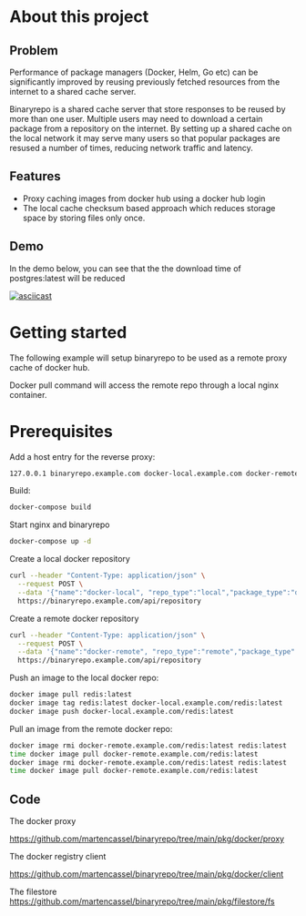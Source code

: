 # About this project

## Problem

Performance of package managers (Docker, Helm, Go etc) can be significantly improved by reusing previously fetched resources from the internet to a shared cache server.

Binaryrepo is a shared cache server that store responses to be reused by more than one user.
Multiple users may need to download a certain package from a repository on the internet.
By setting up a shared cache on the local network it may serve many users so that popular packages are
resused a number of times, reducing network traffic and latency.
## Features

* Proxy caching images from docker hub using a docker hub login
* The local cache checksum based approach which reduces storage space by storing files only once.

## Demo

In the demo below, you can see that the the download time of postgres:latest will be reduced

[![asciicast](https://asciinema.org/a/1bHV8eIiAFO4t2G5Azx8HrqLs.svg)](https://asciinema.org/a/1bHV8eIiAFO4t2G5Azx8HrqLs)


# Getting started

The following example will setup binaryrepo to be used
as a remote proxy cache of docker hub.

Docker pull command will access the remote repo through a local nginx container.

# Prerequisites

Add a host entry for the reverse proxy:
```bash
127.0.0.1 binaryrepo.example.com docker-local.example.com docker-remote.example.com
```

Build:
```bash
docker-compose build
```

Start nginx and binaryrepo
```bash
docker-compose up -d
```

Create a local docker repository
```bash
curl --header "Content-Type: application/json" \
  --request POST \
  --data '{"name":"docker-local", "repo_type":"local","package_type":"docker"'\
  https://binaryrepo.example.com/api/repository
```

Create a remote docker repository
```bash
curl --header "Content-Type: application/json" \
  --request POST \
  --data '{"name":"docker-remote", "repo_type":"remote","package_type":"remote","remote_url":"https://registry-1.docker.io"}' \
  https://binaryrepo.example.com/api/repository
```

Push an image to the local docker repo:
```bash
docker image pull redis:latest
docker image tag redis:latest docker-local.example.com/redis:latest
docker image push docker-local.example.com/redis:latest
```

Pull an image from the remote docker repo:
```bash
docker image rmi docker-remote.example.com/redis:latest redis:latest
time docker image pull docker-remote.example.com/redis:latest
docker image rmi docker-remote.example.com/redis:latest redis:latest
time docker image pull docker-remote.example.com/redis:latest
```

## Code

The docker proxy

https://github.com/martencassel/binaryrepo/tree/main/pkg/docker/proxy

The docker registry client

https://github.com/martencassel/binaryrepo/tree/main/pkg/docker/client

The filestore
https://github.com/martencassel/binaryrepo/tree/main/pkg/filestore/fs
